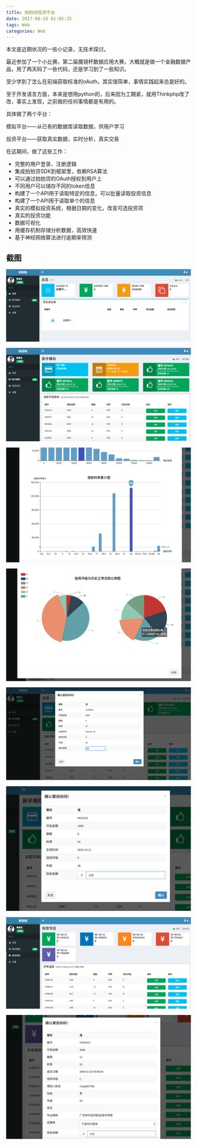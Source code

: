 ```yaml
---
title: 拍拍哒投资平台
date: 2017-06-26 01:05:25
tags: Web
categories: Web
---
```


本文是近期状况的一些小记录，无技术探讨。

最近参加了一个小比赛，第二届魔镜杯数据应用大赛，大概就是做一个金融数据产品，用了两天码了一些代码，还是学习到了一些知识。

至少学到了怎么在前端获取标准的oAuth，其实很简单，事情实践起来总是好的。

至于开发语言方面，本来是想用python的，后来因为工期紧，就用Thinkphp改了改，事实上发现，之前做的任何事情都是有用的。

具体做了两个平台：

模拟平台——从已有的数据库读取数据，供用户学习

投资平台——获取真实数据，实时分析，真实交易

在这期间，做了这些工作：

* 完整的用户登录、注册逻辑
* 集成拍拍贷SDK到框架里，依赖RSA算法
* 可以通过拍拍贷的OAuth授权到用户上
* 不同用户可以储存不同的token信息
* 构建了一个API用于读取特定的信息，可以批量读取投资信息
* 构建了一个API用于读取单个的信息
* 真实的模拟投资系统，根据日期的变化，改变可选投资项
* 真实的投资功能
* 数据可视化
* 用缓存机制存储分析数据，高效快速
* 基于神经网络算法进行逾期率预测

## 截图

![](/content/images/ppd/1.png)

![](/content/images/ppd/2.png)

![](/content/images/ppd/3.png)

![](/content/images/ppd/4.png)

![](/content/images/ppd/5.png)

![](/content/images/ppd/6.png)

![](/content/images/ppd/7.png)

![](/content/images/ppd/8.png)